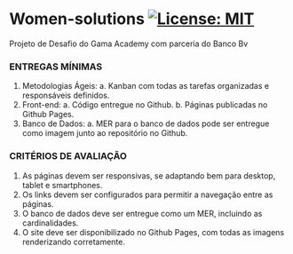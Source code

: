 # Women-solutions [![License: MIT](https://img.shields.io/badge/License-MIT-green.svg)](https://opensource.org/licenses/MIT)
Projeto de Desafio do Gama Academy com parceria do Banco Bv

### ENTREGAS MÍNIMAS
1. Metodologias Ágeis:
a. Kanban com todas as tarefas organizadas e responsáveis definidos.
2. Front-end:
a. Código entregue no Github.
b. Páginas publicadas no Github Pages.
3. Banco de Dados:
a. MER para o banco de dados pode ser entregue como imagem junto ao 
repositório no Github.

### CRITÉRIOS DE AVALIAÇÃO
1. As páginas devem ser responsivas, se adaptando bem para desktop, tablet e 
smartphones.
2. Os links devem ser configurados para permitir a navegação entre as páginas.
3. O banco de dados deve ser entregue como um MER, incluindo as cardinalidades.
4. O site deve ser disponibilizado no Github Pages, com todas as imagens 
renderizando corretamente.


